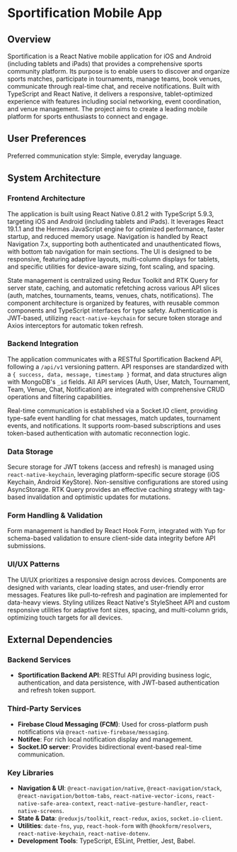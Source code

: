 # Sportification Mobile App

## Overview
Sportification is a React Native mobile application for iOS and Android (including tablets and iPads) that provides a comprehensive sports community platform. Its purpose is to enable users to discover and organize sports matches, participate in tournaments, manage teams, book venues, communicate through real-time chat, and receive notifications. Built with TypeScript and React Native, it delivers a responsive, tablet-optimized experience with features including social networking, event coordination, and venue management. The project aims to create a leading mobile platform for sports enthusiasts to connect and engage.

## User Preferences
Preferred communication style: Simple, everyday language.

## System Architecture

### Frontend Architecture
The application is built using React Native 0.81.2 with TypeScript 5.9.3, targeting iOS and Android (including tablets and iPads). It leverages React 19.1.1 and the Hermes JavaScript engine for optimized performance, faster startup, and reduced memory usage. Navigation is handled by React Navigation 7.x, supporting both authenticated and unauthenticated flows, with bottom tab navigation for main sections. The UI is designed to be responsive, featuring adaptive layouts, multi-column displays for tablets, and specific utilities for device-aware sizing, font scaling, and spacing.

State management is centralized using Redux Toolkit and RTK Query for server state, caching, and automatic refetching across various API slices (auth, matches, tournaments, teams, venues, chats, notifications). The component architecture is organized by features, with reusable common components and TypeScript interfaces for type safety. Authentication is JWT-based, utilizing `react-native-keychain` for secure token storage and Axios interceptors for automatic token refresh.

### Backend Integration
The application communicates with a RESTful Sportification Backend API, following a `/api/v1` versioning pattern. API responses are standardized with a `{ success, data, message, timestamp }` format, and data structures align with MongoDB's `_id` fields. All API services (Auth, User, Match, Tournament, Team, Venue, Chat, Notification) are integrated with comprehensive CRUD operations and filtering capabilities.

Real-time communication is established via a Socket.IO client, providing type-safe event handling for chat messages, match updates, tournament events, and notifications. It supports room-based subscriptions and uses token-based authentication with automatic reconnection logic.

### Data Storage
Secure storage for JWT tokens (access and refresh) is managed using `react-native-keychain`, leveraging platform-specific secure storage (iOS Keychain, Android KeyStore). Non-sensitive configurations are stored using AsyncStorage. RTK Query provides an effective caching strategy with tag-based invalidation and optimistic updates for mutations.

### Form Handling & Validation
Form management is handled by React Hook Form, integrated with Yup for schema-based validation to ensure client-side data integrity before API submissions.

### UI/UX Patterns
The UI/UX prioritizes a responsive design across devices. Components are designed with variants, clear loading states, and user-friendly error messages. Features like pull-to-refresh and pagination are implemented for data-heavy views. Styling utilizes React Native's StyleSheet API and custom responsive utilities for adaptive font sizes, spacing, and multi-column grids, optimizing touch targets for all devices.

## External Dependencies

### Backend Services
- **Sportification Backend API**: RESTful API providing business logic, authentication, and data persistence, with JWT-based authentication and refresh token support.

### Third-Party Services
- **Firebase Cloud Messaging (FCM)**: Used for cross-platform push notifications via `@react-native-firebase/messaging`.
- **Notifee**: For rich local notification display and management.
- **Socket.IO server**: Provides bidirectional event-based real-time communication.

### Key Libraries
- **Navigation & UI**: `@react-navigation/native`, `@react-navigation/stack`, `@react-navigation/bottom-tabs`, `react-native-vector-icons`, `react-native-safe-area-context`, `react-native-gesture-handler`, `react-native-screens`.
- **State & Data**: `@reduxjs/toolkit`, `react-redux`, `axios`, `socket.io-client`.
- **Utilities**: `date-fns`, `yup`, `react-hook-form` with `@hookform/resolvers`, `react-native-keychain`, `react-native-dotenv`.
- **Development Tools**: TypeScript, ESLint, Prettier, Jest, Babel.